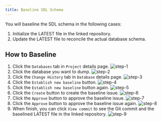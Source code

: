```yaml
---
title: Baseline SDL Schema
---
```


You will baseline the SDL schema in the following cases:

1. Initialize the LATEST file in the linked repository.
1. Update the LATEST file to reconcile the actual database schema.

## How to Baseline

1. Click the `Databases` tab in `Project` details page.
   ![step-1](/docs/change-database/state-based-migration/baseline-sdl-schema/step-1.webp)
2. Click the database you want to dump.
   ![step-2](/docs/change-database/state-based-migration/baseline-sdl-schema/step-2.webp)
3. Click the `Change History` tab in `Database` details page.
   ![step-3](/docs/change-database/state-based-migration/baseline-sdl-schema/step-3.webp)
4. Click the `Establish new baseline` button.
   ![step-4](/docs/change-database/state-based-migration/baseline-sdl-schema/step-4.webp)
5. Click the `Establish new baseline` button again.
   ![step-5](/docs/change-database/state-based-migration/baseline-sdl-schema/step-5.webp)
6. Click the `Create` button to create the baseline issue.
   ![step-6](/docs/change-database/state-based-migration/baseline-sdl-schema/step-6.webp)
7. Click the `Approve` button to approve the baseline issue.
   ![step-7](/docs/change-database/state-based-migration/baseline-sdl-schema/step-7.webp)
8. Click the `Approve` button to approve the baseline issue again.
   ![step-8](/docs/change-database/state-based-migration/baseline-sdl-schema/step-8.webp)
9. When finish, you can click `View commit` to see the Git commit and the baselined LATEST file in the linked repository.
   ![step-9](/docs/change-database/state-based-migration/baseline-sdl-schema/step-9.webp)
